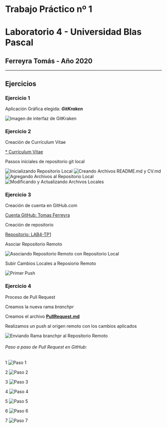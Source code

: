 # Trabajo Práctico nº 1

# Laboratorio 4 - Universidad Blas Pascal

## Ferreyra Tomás - Año 2020

----------------------------------------------

## Ejercicios


### Ejercicio 1
	
Aplicación Gráfica elegida: **_GitKraken_**
	
![Imagen de interfaz de GitKraken](imagenes/1_GitKraken.png "Imagen de interfaz de GitKraken")

### Ejercicio 2

Creación de Currículum Vitae
	
[* Currículum Vitae](CV.md)

Passos iniciales de repositorio git local
		
![Inicializando Repositorio Local](imagenes/2-1_Inicializando_repositorio_local.png "Inicializando Repositorio Local")
![Creando Archivos README.md y CV.md](imagenes/2-2_Creando_archivos.png "Creando Archivos README.md y CV.md")
![Agregando Archivos al Repositorio Local](imagenes/2-3_Agregando_archivos_al_repo_local.png "Agregando Archivos al Repositorio Local")
![Modificando y Actualizando Archivos Locales](imagenes/2-4_Actualizacion_de_archivos.png "Modificando y Actualizando Archivos Locales")
	
### Ejercicio 3

Creación de cuenta en GitHub.com
	
[Cuenta GitHub: Tomas Ferreyra](https://github.com/tomaslicenciado)
	
Creación de repositorio
	
[Repositorio: LAB4-TP1](https://github.com/tomaslicenciado/LAB4-TP1)
	
Asociar Repositorio Remoto
	
![Asociando Repositorio Remoto con Repositorio Local](imagenes/3-2_Asociar_Repositorio_Remoto.png "Asociando Repositorio Remoto con Repositorio Local")
	
Subir Cambios Locales a Reposiorio Remoto
	
![Primer Push](imagenes/3-3_Primer_Push.png "Primer Push")

### Ejercicio 4

Proceso de Pull Request

Creamos la nueva rama *branchpr*

Creamos el archivo **[PullRequest.md](pull_request/PullRequest.md)**

Realizamos un push al origen remoto con los cambios aplicados

![Enviando Rama branchpr al Repositorio Remoto](imagenes/4-1_Push_Nueva_Rama_Pull_Request.png "Enviando Rama branchpr al Repositorio Remoto")

###### Paso a paso de Pull Request en GitHub:

1 ![Paso 1](imagenes/4-2_Pull_Request_GitHub_1.png "Paso 1")


2 ![Paso 2](imagenes/4-2_Pull_Request_GitHub_2.png "Paso 2")


3 ![Paso 3](imagenes/4-2_Pull_Request_GitHub_3.png "Paso 3")


4 ![Paso 4](imagenes/4-2_Pull_Request_GitHub_4.png "Paso 4")


5 ![Paso 5](imagenes/4-2_Pull_Request_GitHub_5.png "Paso 5")


6 ![Paso 6](imagenes/4-2_Pull_Request_GitHub_6.png "Paso 6")


7 ![Paso 7](imagenes/4-2_Pull_Request_GitHub_Master_Completo.png "Paso 7")



